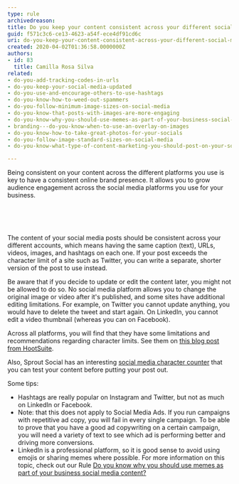 ```yaml
---
type: rule
archivedreason: 
title: Do you keep your content consistent across your different social media platforms?
guid: f571c3c6-ce13-4623-a54f-ece4df91cd6c
uri: do-you-keep-your-content-consistent-across-your-different-social-media-platforms
created: 2020-04-02T01:36:58.0000000Z
authors:
- id: 83
  title: Camilla Rosa Silva
related:
- do-you-add-tracking-codes-in-urls
- do-you-keep-your-social-media-updated
- do-you-use-and-encourage-others-to-use-hashtags
- do-you-know-how-to-weed-out-spammers
- do-you-follow-minimum-image-sizes-on-social-media
- do-you-know-that-posts-with-images-are-more-engaging
- do-you-know-why-you-should-use-memes-as-part-of-your-business-social-media-content
- branding---do-you-know-when-to-use-an-overlay-on-images
- do-you-know-how-to-take-great-photos-for-your-socials
- do-you-follow-image-standard-sizes-on-social-media
- do-you-know-what-type-of-content-marketing-you-should-post-on-your-socials

---
```



​Being consistent on your content across the different platforms you use is key to have a consistent online&#160;brand presence. It allows you to grow audience engagement across the&#160;social media platforms you use for your business.<br><div><br></div>
<br><excerpt class='endintro'></excerpt><br>
<p>​​​The content of your social media&#160;posts should be consistent&#160;across your different&#160;accounts, which means having the same&#160;caption (text),&#160;URLs, videos, images, and hashtags on each one.&#160;If your post exceeds the character limit of a site such as Twitter, you can write a separate, shorter version of the post to use&#160;instead.<br></p><p>Be aware that if you decide to update or edit the content later, you might not be allowed to do so. No social media&#160;platform&#160;allows&#160;you&#160;to change the original image or video&#160;after it's published, and some sites have additional editing limitations. For example, on Twitter you cannot update&#160;anything, you would have to delete the tweet and start again. On LinkedIn, you cannot edit&#160;a video thumbnail&#160;(whereas&#160;you can on Facebook).<br></p><p>Across all platforms, you will find that they&#160;have some limitations and recommendations regarding character limits. See them on <a href="https&#58;//blog.hootsuite.com/ideal-social-media-post-length/">this blog post from HootSuite</a>.<br></p><p>​Also, Sprout Social has an interesting&#160;<a href="https&#58;//sproutsocial.com/insights/social-media-character-counter/">social media character counter</a> that you can test your content before putting your post out.</p><p>Some tips&#58;<br></p><ul><li>Hashtags are really&#160;popular on Instagram and Twitter, but not as much on LinkedIn or Facebook.<br></li><li>Note&#58;&#160;that this does not apply to Social Media Ads. If you run campaigns with repetitive ad copy, you will fail in every single campaign. To be able to prove that you have a good ad copywriting on a certain campaign, you will&#160;need a variety of text&#160;to see which ad is performing better and driving more conversions.<br></li><li>LinkedIn is a professional platform, so it is&#160;good sense to&#160;avoid using emojis or sharing memes where possible. For more information on this topic, check out our Rule&#160;<a href="/_layouts/15/FIXUPREDIRECT.ASPX?WebId=3dfc0e07-e23a-4cbb-aac2-e778b71166a2&amp;TermSetId=07da3ddf-0924-4cd2-a6d4-a4809ae20160&amp;TermId=a79d64e4-ed1b-441a-9db1-95e1777c7b12">Do you know why you should use memes as part of your business social media content?​</a><br></li></ul><p></p><p>​<br></p>


